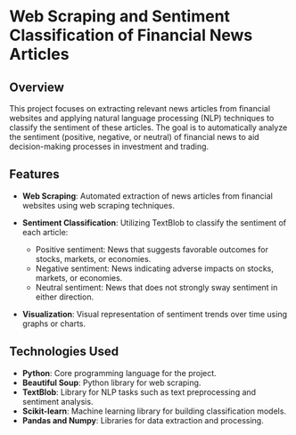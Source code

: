 # Web Scraping and Sentiment Classification of Financial News Articles

## Overview

This project focuses on extracting relevant news articles from financial websites and applying natural language processing (NLP) techniques to classify the sentiment of these articles. The goal is to automatically analyze the sentiment (positive, negative, or neutral) of financial news to aid decision-making processes in investment and trading.

## Features

- **Web Scraping**: Automated extraction of news articles from financial websites using web scraping techniques.
  

- **Sentiment Classification**: Utilizing TextBlob to classify the sentiment of each article:
  - Positive sentiment: News that suggests favorable outcomes for stocks, markets, or economies.
  - Negative sentiment: News indicating adverse impacts on stocks, markets, or economies.
  - Neutral sentiment: News that does not strongly sway sentiment in either direction.

- **Visualization**: Visual representation of sentiment trends over time using graphs or charts.

## Technologies Used

- **Python**: Core programming language for the project.
- **Beautiful Soup**: Python library for web scraping.
- **TextBlob**: Library for NLP tasks such as text preprocessing and sentiment analysis.
- **Scikit-learn**: Machine learning library for building classification models.
- **Pandas and Numpy**: Libraries for data extraction and processing.

